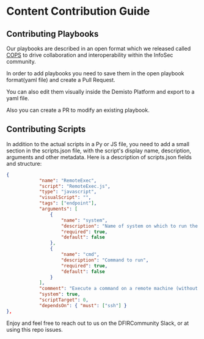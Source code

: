 # Content Contribution Guide

## Contributing Playbooks

Our playbooks are described in an open format which we released called [COPS](https://github.com/demisto/COPS) to drive collaboration and interoperability within the InfoSec community. 

In order to add playbooks you need to save them in the open playbook format(yaml file) and create a Pull Request. 

You can also edit them visually inside the Demisto Platform and export to a yaml file.

Also you can create a PR to modify an existing playbook.

## Contributing Scripts

In addition to the actual scripts in a Py or JS file, you need to add a small section in the scripts.json file, with the script's display name, description, arguments and other metadata. 
Here is a description of scripts.json fields and structure:

``` json
{
            "name": "RemoteExec",
            "script": "RemoteExec.js",
            "type": "javascript",
            "visualScript": "",
            "tags": ["endpoint"],
            "arguments": [
                {
                    "name": "system",
                    "description": "Name of system on which to run the command",
                    "required": true,
                    "default": false
                },
                {
                    "name": "cmd",
                    "description": "Command to run",
                    "required": true,
                    "default": false
                }
            ],
            "comment": "Execute a command on a remote machine (without installing a D2 agent)",
            "system": true,
            "scriptTarget": 0,
            "dependsOn": { "must": ["ssh"] }
},
```

Enjoy and feel free to reach out to us on the DFIRCommunity Slack, or at using this repo issues.

